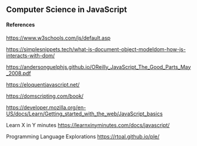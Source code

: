 ## Computer Science in JavaScript


#### References

https://www.w3schools.com/js/default.asp

https://simplesnippets.tech/what-is-document-object-modeldom-how-js-interacts-with-dom/

https://andersonguelphjs.github.io/OReilly_JavaScript_The_Good_Parts_May_2008.pdf

https://eloquentjavascript.net/

https://domscripting.com/book/

https://developer.mozilla.org/en-US/docs/Learn/Getting_started_with_the_web/JavaScript_basics

 Learn X in Y minutes https://learnxinyminutes.com/docs/javascript/

Programming Language Explorations https://rtoal.github.io/ple/
